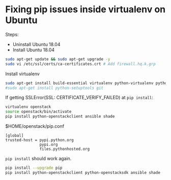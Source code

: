 # Fixing pip issues inside virtualenv on Ubuntu

Steps:
- Uninstall Ubuntu 18.04
- Install Ubuntu 18.04
```bash
sudo apt-get update && sudo apt-get upgrade -y
sudo vi /etc/ssl/certs/ca-certificates.crt # Add firewall.hq.k.grp
```

Install virtualenv
```bash
sudo apt-get install build-essential virtualenv python-virtualenv python-dev
#sudo apt-get install python-setuptools git
```

If getting SSLError(SSL: CERTIFICATE_VERIFY_FAILED) at `pip install`:
```bash
virtualenv openstack
source openstack/bin/activate
pip install python-openstackclient ansible shade
```

$HOME/openstack/pip.conf
```
[global]
trusted-host = pypi.python.org
               pypi.org
               files.pythonhosted.org
```

`pip install` should work again.
```bash
pip install --upgrade pip
pip install python-openstackclient python-openstacksdk ansible shade
```
